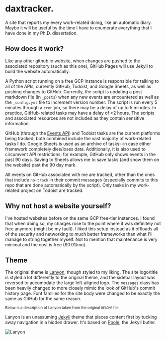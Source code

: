 # daxtracker.
A site that reports my every work-related doing, like an automatic diary. Maybe it will be useful by the time I have to enumerate everything that I have done in my Ph.D. dissertation. 

## How does it work?
Like any other github.io website, when changes are pushed to the associated repository (such as this one), GitHub Pages will use Jekyll to build the website automatically.

A Python script running on a free GCP instance is responsible for talking to all of the APIs, currently GitHub, Todoist, and Google Sheets, as well as pushing changes to GitHub. Currently, the script is updating a post markdown file (in `_posts`) when any new events are encountered as well as the `_config.yml` file to increment version number. The script is run every 5 minutes through a `cron` job, so there may be a delay of up to 5 minutes. In practice, GitHub-related tasks may have a delay of >2 hours. The scripts and associated resources are not included as they contain sensitive information.

GitHub (through the [Events API](https://github.com/events)) and Todoist tasks are the current platforms being tracked, both combined include the vast majority of work-related tasks I do. Google Sheets is used as an archive of tasks--in case either framework completely dies/loses data. Additionally, it is also used to circumvent API restrictions; for example, GitHub only shows events in the past 90 days. Saving to Sheets allows me to save tasks (and show them on the website) past the 90 day mark.

All events on GitHub associated with me are tracked, other than the ones that include `no-track` in their commit messages (especially commits to this repo that are done automatically by the script). Only tasks in my work-related project on Todoist are tracked.

## Why not host a website yourself?
I've hosted websites before on the same GCP free-tier instances. I found that when doing so, my charges rose to the point where it was definitely not free anymore (might be my fault). I liked this setup instead as it offloads all of the security and networking to much better frameworks than what I'll manage to string together myself. Not to mention that maintenance is very minimal and the cost is free ($0.01/mo).

## Theme
The original theme is [Lanyon](https://github.com/poole/lanyon), though styled to my liking. The site logo/title is styled a lot differently to the original theme, and the sidebar layout was reversed to accomodate the large left-aligned logo. The `messages` class has been heavily changed to more closely mimic the look of GitHub's commit history page. Font families for the site body were changed to be exactly the same as GitHub for the same reason. 

<sup>Below is a description of Lanyon taken from the original `README` file.</sup>

Lanyon is an unassuming [Jekyll](http://jekyllrb.com) theme that places content first by tucking away navigation in a hidden drawer. It's based on [Poole](http://getpoole.com), the Jekyll butler.

![Lanyon](https://f.cloud.github.com/assets/98681/1825266/be03f014-71b0-11e3-9539-876e61530e24.png)
